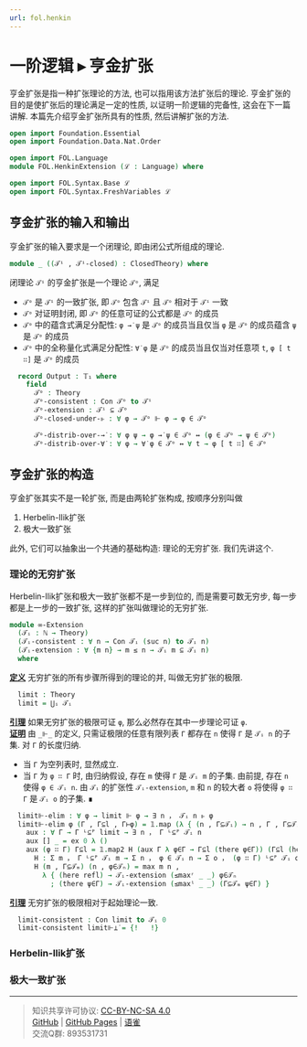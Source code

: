```yaml
---
url: fol.henkin
---
```


# 一阶逻辑 ▸ 亨金扩张

亨金扩张是指一种扩张理论的方法, 也可以指用该方法扩张后的理论. 亨金扩张的目的是使扩张后的理论满足一定的性质, 以证明一阶逻辑的完备性, 这会在下一篇讲解. 本篇先介绍亨金扩张所具有的性质, 然后讲解扩张的方法.

```agda
open import Foundation.Essential
open import Foundation.Data.Nat.Order

open import FOL.Language
module FOL.HenkinExtension (ℒ : Language) where

open import FOL.Syntax.Base ℒ
open import FOL.Syntax.FreshVariables ℒ
```

## 亨金扩张的输入和输出

亨金扩张的输入要求是一个闭理论, 即由闭公式所组成的理论.

```agda
module _ ((𝒯ⁱ , 𝒯ⁱ-closed) : ClosedTheory) where
```

闭理论 `𝒯ⁱ` 的亨金扩张是一个理论 `𝒯ᵒ`, 满足

- `𝒯ᵒ` 是 `𝒯ⁱ` 的一致扩张, 即 `𝒯ᵒ` 包含 `𝒯ⁱ` 且 `𝒯ᵒ` 相对于 `𝒯ⁱ` 一致
- `𝒯ᵒ` 对证明封闭, 即 `𝒯ᵒ` 的任意可证的公式都是 `𝒯ᵒ` 的成员
- `𝒯ᵒ` 中的蕴含式满足分配性: `φ →̇ ψ` 是 `𝒯ᵒ` 的成员当且仅当 `φ` 是 `𝒯ᵒ` 的成员蕴含 `ψ` 是 `𝒯ᵒ` 的成员
- `𝒯ᵒ` 中的全称量化式满足分配性: `∀̇ φ` 是 `𝒯ᵒ` 的成员当且仅当对任意项 `t`, `φ [ t ∷]` 是 `𝒯ᵒ` 的成员

```agda
  record Output : 𝕋₁ where
    field
      𝒯ᵒ : Theory
      𝒯ᵒ-consistent : Con 𝒯ᵒ to 𝒯ⁱ
      𝒯ᵒ-extension : 𝒯ⁱ ⊆ 𝒯ᵒ
      𝒯ᵒ-closed-under-⊩ : ∀ φ → 𝒯ᵒ ⊩ φ → φ ∈ 𝒯ᵒ

      𝒯ᵒ-distrib-over-→̇ : ∀ φ ψ → φ →̇ ψ ∈ 𝒯ᵒ ↔ (φ ∈ 𝒯ᵒ → ψ ∈ 𝒯ᵒ)
      𝒯ᵒ-distrib-over-∀̇ : ∀ φ → ∀̇ φ ∈ 𝒯ᵒ ↔ ∀ t → φ [ t ∷] ∈ 𝒯ᵒ
```

## 亨金扩张的构造

亨金扩张其实不是一轮扩张, 而是由两轮扩张构成, 按顺序分别叫做

1. Herbelin-Ilik扩张
2. 极大一致扩张

此外, 它们可以抽象出一个共通的基础构造: 理论的无穷扩张. 我们先讲这个.

### 理论的无穷扩张

Herbelin-Ilik扩张和极大一致扩张都不是一步到位的, 而是需要可数无穷步, 每一步都是上一步的一致扩张, 这样的扩张叫做理论的无穷扩张.

```agda
module ∞-Extension
  (𝒯ᵢ : ℕ → Theory)
  (𝒯ᵢ-consistent : ∀ n → Con 𝒯ᵢ (suc n) to 𝒯ᵢ n)
  (𝒯ᵢ-extension : ∀ {m n} → m ≤ n → 𝒯ᵢ m ⊆ 𝒯ᵢ n)
  where
```

**<u>定义</u>** 无穷扩张的所有步骤所得到的理论的并, 叫做无穷扩张的极限.

```agda
  limit : Theory
  limit = ⋃ᵢ 𝒯ᵢ
```

**<u>引理</u>** 如果无穷扩张的极限可证 `φ`, 那么必然存在其中一步理论可证 `φ`.  
**<u>证明</u>** 由 `_⊩_` 的定义, 只需证极限的任意有限列表 `Γ` 都存在 `n` 使得 `Γ` 是 `𝒯ᵢ n` 的子集. 对 `Γ` 的长度归纳.

- 当 `Γ` 为空列表时, 显然成立.
- 当 `Γ` 为 `φ ∷ Γ` 时, 由归纳假设, 存在 `m` 使得 `Γ` 是 `𝒯ᵢ m` 的子集. 由前提, 存在 `n` 使得 `φ ∈ 𝒯ᵢ n`. 由 `𝒯ᵢ` 的扩张性 `𝒯ᵢ-extension`, `m` 和 `n` 的较大者 `o` 将使得 `φ ∷ Γ` 是 `𝒯ᵢ o` 的子集. ∎

```agda
  limit⊩-elim : ∀ φ → limit ⊩ φ → ∃ n ， 𝒯ᵢ n ⊩ φ
  limit⊩-elim φ (Γ , Γ⊆l , Γ⊢φ) = 𝟙.map (λ { (n , Γ⊆𝒯ᵢ) → n , Γ , Γ⊆𝒯ᵢ , Γ⊢φ }) (aux Γ Γ⊆l) where
    aux : ∀ Γ → Γ ᴸ⊆ᴾ limit → ∃ n ， Γ ᴸ⊆ᴾ 𝒯ᵢ n
    aux [] _ = ex 0 λ ()
    aux (φ ∷ Γ) Γ⊆l = 𝟙.map2 H (aux Γ λ φ∈Γ → Γ⊆l (there φ∈Γ)) (Γ⊆l (here refl)) where
      H : Σ m ， Γ ᴸ⊆ᴾ 𝒯ᵢ m → Σ n ， φ ∈ 𝒯ᵢ n → Σ o ， (φ ∷ Γ) ᴸ⊆ᴾ 𝒯ᵢ o
      H (m , Γ⊆𝒯ₘ) (n , φ∈𝒯ₙ) = max m n ,
        λ { (here refl) → 𝒯ᵢ-extension (≤maxʳ _ _) φ∈𝒯ₙ
          ; (there ψ∈Γ) → 𝒯ᵢ-extension (≤maxˡ _ _) (Γ⊆𝒯ₘ ψ∈Γ) }
```

**<u>引理</u>** 无穷扩张的极限相对于起始理论一致.  

```agda
  limit-consistent : Con limit to 𝒯ᵢ 0
  limit-consistent limit⊩⊥̇ = {!   !}
```

### Herbelin-Ilik扩张

### 极大一致扩张

---
> 知识共享许可协议: [CC-BY-NC-SA 4.0](https://creativecommons.org/licenses/by-nc-sa/4.0/deed.zh)  
> [GitHub](https://github.com/choukh/MetaLogic/blob/main/src/FOL/HenkinExtension.lagda.md) | [GitHub Pages](https://choukh.github.io/MetaLogic/FOL.HenkinExtension.html) | [语雀](https://www.yuque.com/ocau/metalogic/fol.henkin)  
> 交流Q群: 893531731
